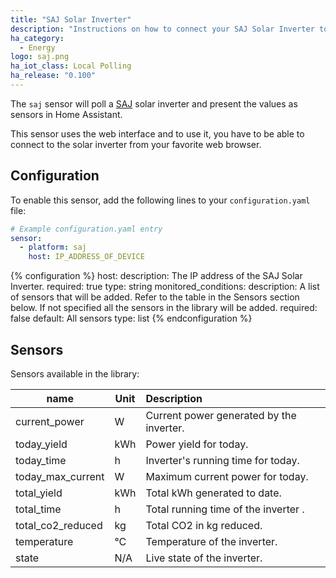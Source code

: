 ```yaml
---
title: "SAJ Solar Inverter"
description: "Instructions on how to connect your SAJ Solar Inverter to Home Assistant."
ha_category:
  - Energy
logo: saj.png
ha_iot_class: Local Polling
ha_release: "0.100"
---
```


The `saj` sensor will poll a [SAJ](https://www.saj-electric.com/) solar inverter and present the values as sensors in Home Assistant.

This sensor uses the web interface and to use it, you have to be able to connect to the solar inverter from your favorite web browser.

## Configuration

To enable this sensor, add the following lines to your `configuration.yaml` file:

```yaml
# Example configuration.yaml entry
sensor:
  - platform: saj
    host: IP_ADDRESS_OF_DEVICE
```

{% configuration %}
host:
  description: The IP address of the SAJ Solar Inverter.
  required: true
  type: string
monitored_conditions:
  description: A list of sensors that will be added. Refer to the table in the Sensors section below. If not specified all the sensors in the library will be added.
  required: false
  default: All sensors
  type: list
{% endconfiguration %}

## Sensors

Sensors available in the library:

| name               | Unit | Description                                |
|--------------------|------|:-------------------------------------------|
| current_power      | W    | Current power generated by the inverter.   |
| today_yield        | kWh  | Power yield for today.                     |
| today_time         | h    | Inverter's running time for today.         |
| today_max_current  | W    | Maximum current power for today.           |
| total_yield        | kWh  | Total kWh generated to date.               |
| total_time         | h    | Total running time of the inverter .       |
| total_co2_reduced  | kg   | Total CO2 in kg reduced.                   |
| temperature        | °C   | Temperature of the inverter.               |
| state              | N/A  | Live state of the inverter.                |
